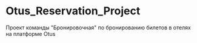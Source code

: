 # Otus_Reservation_Project
Проект команды "Бронировочная" по бронированию билетов в отелях на платформе Otus

